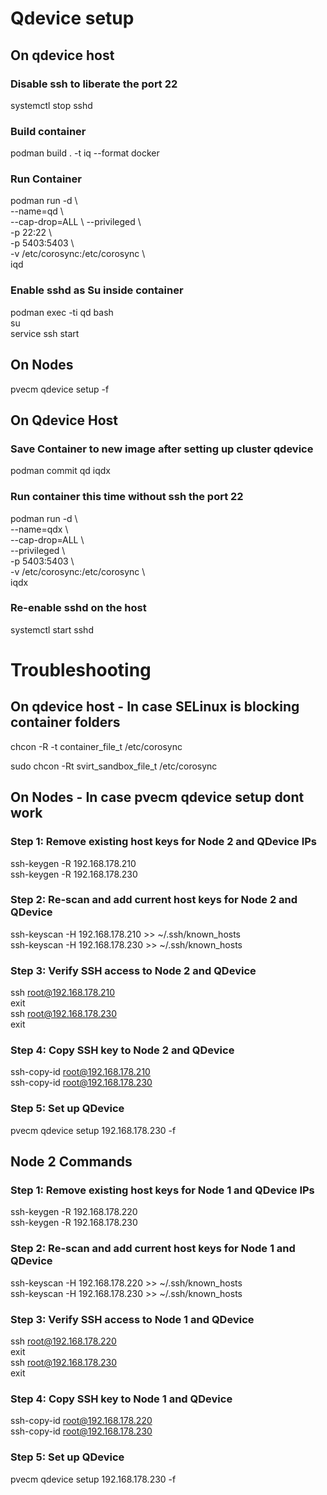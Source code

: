 # Qdevice setup

## On qdevice host
### Disable ssh to liberate the port 22
systemctl stop sshd

### Build container
podman build . -t iq --format docker

### Run Container
podman run -d \  
  --name=qd \  
  --cap-drop=ALL \ 
  --privileged \  
  -p 22:22 \  
  -p 5403:5403 \  
  -v /etc/corosync:/etc/corosync \  
  iqd

### Enable sshd as Su inside container
podman exec -ti qd bash  
su  
service ssh start

## On Nodes 
pvecm qdevice setup <IP QDEVICE HOST> -f

## On Qdevice Host
### Save Container to new image after setting up cluster qdevice
podman commit qd iqdx

### Run container this time without ssh the port 22
podman run -d \  
  --name=qdx \  
  --cap-drop=ALL \  
  --privileged \  
  -p 5403:5403 \  
  -v /etc/corosync:/etc/corosync \  
  iqdx

### Re-enable sshd on the host
systemctl start sshd

# Troubleshooting

## On qdevice host - In case SELinux is blocking container folders
chcon -R -t container_file_t /etc/corosync

sudo chcon -Rt svirt_sandbox_file_t /etc/corosync

## On Nodes -  In case pvecm qdevice setup dont work 
### Step 1: Remove existing host keys for Node 2 and QDevice IPs
ssh-keygen -R 192.168.178.210  
ssh-keygen -R 192.168.178.230  

### Step 2: Re-scan and add current host keys for Node 2 and QDevice
ssh-keyscan -H 192.168.178.210 >> ~/.ssh/known_hosts  
ssh-keyscan -H 192.168.178.230 >> ~/.ssh/known_hosts  

### Step 3: Verify SSH access to Node 2 and QDevice
ssh root@192.168.178.210  
exit  
ssh root@192.168.178.230  
exit  

### Step 4: Copy SSH key to Node 2 and QDevice
ssh-copy-id root@192.168.178.210  
ssh-copy-id root@192.168.178.230

### Step 5: Set up QDevice
pvecm qdevice setup 192.168.178.230 -f

## Node 2 Commands

### Step 1: Remove existing host keys for Node 1 and QDevice IPs
ssh-keygen -R 192.168.178.220  
ssh-keygen -R 192.168.178.230 

### Step 2: Re-scan and add current host keys for Node 1 and QDevice
ssh-keyscan -H 192.168.178.220 >> ~/.ssh/known_hosts  
ssh-keyscan -H 192.168.178.230 >> ~/.ssh/known_hosts  

### Step 3: Verify SSH access to Node 1 and QDevice
ssh root@192.168.178.220  
exit  
ssh root@192.168.178.230  
exit

### Step 4: Copy SSH key to Node 1 and QDevice
ssh-copy-id root@192.168.178.220  
ssh-copy-id root@192.168.178.230  

### Step 5: Set up QDevice
pvecm qdevice setup 192.168.178.230 -f



